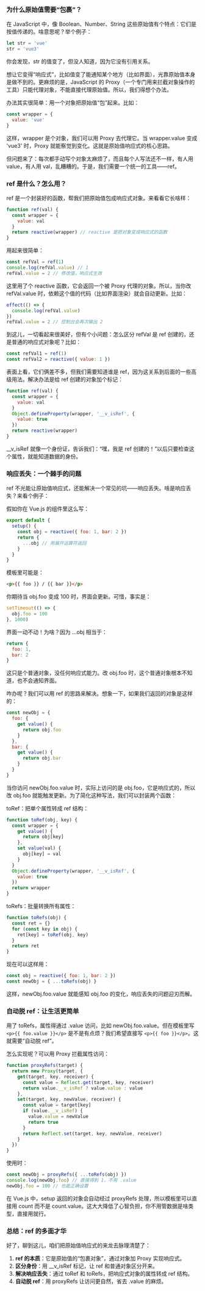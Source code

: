 ### 为什么原始值需要“包裹”？

在 JavaScript 中，像 Boolean、Number、String 这些原始值有个特点：它们是按值传递的。啥意思呢？举个例子：

```js
let str = 'vue'
str = 'vue3'
```

你会发现，str 的值变了，但没人知道，因为它没有引用关系。

想让它变得“响应式”，比如值变了能通知某个地方（比如界面），光靠原始值本身是做不到的。更麻烦的是，JavaScript 的 Proxy（一个专门用来拦截对象操作的工具）只能代理对象，不能直接代理原始值。所以，我们得想个办法。

办法其实很简单：用一个对象把原始值“包”起来。比如：

```js
const wrapper = {
  value: 'vue'
}
```

这样，wrapper 是个对象，我们可以用 Proxy 去代理它。当 wrapper.value 变成 'vue3' 时，Proxy 就能察觉到变化。这就是原始值响应式的核心思路。

但问题来了：每次都手动写个对象太麻烦了，而且每个人写法还不一样，有人用 value，有人用 val，乱糟糟的。于是，我们需要一个统一的工具——ref。



### ref 是什么？怎么用？

ref 是一个封装好的函数，帮我们把原始值包成响应式对象。来看看它长啥样：

```js
function ref(val) {
  const wrapper = {
    value: val
  }
  return reactive(wrapper) // reactive 是把对象变成响应式的函数
}
```

用起来很简单：

```js
const refVal = ref(1)
console.log(refVal.value) // 1
refVal.value = 2 // 修改值，响应式生效
```

这里用了个 reactive 函数，它会返回一个被 Proxy 代理的对象。所以，当你改 refVal.value 时，依赖这个值的代码（比如界面渲染）就会自动更新。比如：

```js
effect(() => {
  console.log(refVal.value)
})
refVal.value = 2 // 控制台会再次输出 2
```

到这儿，一切看起来很美好，但有个小问题：怎么区分 refVal 是 ref 创建的，还是普通的响应式对象呢？比如：

```js
const refVal1 = ref(1)
const refVal2 = reactive({ value: 1 })
```

表面上看，它们俩差不多，但我们需要知道谁是 ref，因为这关系到后面的一些高级用法。解决办法是给 ref 创建的对象加个标记：

```js
function ref(val) {
  const wrapper = {
    value: val
  }
  Object.defineProperty(wrapper, '__v_isRef', {
    value: true
  })
  return reactive(wrapper)
}
```

__v_isRef 就像一个身份证，告诉我们：“嘿，我是 ref 创建的！”以后只要检查这个属性，就能知道数据的身份。



### 响应丢失：一个棘手的问题

ref 不光能让原始值响应式，还能解决一个常见的坑——响应丢失。啥是响应丢失？来看个例子：

假如你在 Vue.js 的组件里这么写：

```js
export default {
  setup() {
    const obj = reactive({ foo: 1, bar: 2 })
    return {
      ...obj // 用展开运算符返回
    }
  }
}
```

模板里可能是：

```html
<p>{{ foo }} / {{ bar }}</p>
```

你期待当 obj.foo 变成 100 时，界面会更新。可惜，事实是：

```js
setTimeout(() => {
  obj.foo = 100
}, 1000)
```

界面一动不动！为啥？因为 ...obj 相当于：

```js
return {
  foo: 1,
  bar: 2
}
```

这只是个普通对象，没任何响应式能力。改 obj.foo 时，这个普通对象根本不知道，也不会通知界面。

咋办呢？我们可以用 ref 的思路来解决。想象一下，如果我们返回的对象是这样的：

```js
const newObj = {
  foo: {
    get value() {
      return obj.foo
    }
  },
  bar: {
    get value() {
      return obj.bar
    }
  }
}
```

当你访问 newObj.foo.value 时，实际上访问的是 obj.foo，它是响应式的，所以改 obj.foo 就能触发更新。为了简化这种写法，我们可以封装两个函数：

toRef：把单个属性转成 ref 结构：

```js
function toRef(obj, key) {
  const wrapper = {
    get value() {
      return obj[key]
    },
    set value(val) {
      obj[key] = val
    }
  }
  Object.defineProperty(wrapper, '__v_isRef', {
    value: true
  })
  return wrapper
}
```

toRefs：批量转换所有属性：

```js
function toRefs(obj) {
  const ret = {}
  for (const key in obj) {
    ret[key] = toRef(obj, key)
  }
  return ret
}
```

现在可以这样用：

```js
const obj = reactive({ foo: 1, bar: 2 })
const newObj = { ...toRefs(obj) }
```

这样，newObj.foo.value 就能感知 obj.foo 的变化，响应丢失的问题迎刃而解。



### 自动脱 ref：让生活更简单

用了 toRefs，属性得通过 .value 访问，比如 newObj.foo.value。但在模板里写 `<p>{{ foo.value }}</p>` 是不是有点烦？我们希望直接写 `<p>{{ foo }}</p>`。这就需要“自动脱 ref”。

怎么实现呢？可以用 Proxy 拦截属性访问：

```js
function proxyRefs(target) {
  return new Proxy(target, {
    get(target, key, receiver) {
      const value = Reflect.get(target, key, receiver)
      return value.__v_isRef ? value.value : value
    },
    set(target, key, newValue, receiver) {
      const value = target[key]
      if (value.__v_isRef) {
        value.value = newValue
        return true
      }
      return Reflect.set(target, key, newValue, receiver)
    }
  })
}
```

使用时：

```js
const newObj = proxyRefs({ ...toRefs(obj) })
console.log(newObj.foo) // 直接得到 1，不用 .value
newObj.foo = 100 // 也能正确设置
```

在 Vue.js 中，setup 返回的对象会自动经过 proxyRefs 处理，所以模板里可以直接用 count 而不是 count.value。这大大降低了心智负担，你不用管数据是啥类型，直接用就行。



### 总结：ref 的多面才华

好了，聊到这儿，咱们把原始值响应式的来龙去脉理清楚了：

1. **ref 的本质**：它是原始值的“包裹对象”，通过对象加 Proxy 实现响应式。
2. **区分身份**：用 __v_isRef 标记，让 ref 和普通对象区分开来。
3. **解决响应丢失**：通过 toRef 和 toRefs，把响应式对象的属性转成 ref 结构。
4. **自动脱 ref**：用 proxyRefs 让访问更自然，省去 .value 的麻烦。